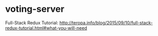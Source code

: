 # voting-server
Full-Stack Redux Tutorial: http://teropa.info/blog/2015/09/10/full-stack-redux-tutorial.html#what-you-will-need
